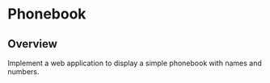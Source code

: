 # Phonebook

## Overview

Implement a web application to display a simple phonebook with names and numbers.